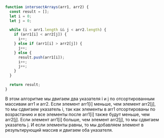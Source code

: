 

```javascript
function intersectArrays(arr1, arr2) {
  const result = [];
  let i = 0;
  let j = 0;
  
  while (i < arr1.length && j < arr2.length) {
    if (arr1[i] < arr2[j]) {
      i++;
    } else if (arr1[i] > arr2[j]) {
      j++;
    } else {
      result.push(arr1[i]);
      i++;
      j++;
    }
  }
  
  return result;
}
```

В этом алгоритме мы двигаем два указателя i и j по отсортированным массивам arr1 и arr2. Если элемент arr1[i] меньше, чем элемент arr2[j], то мы сдвигаем указатель i, так как элементы в arr1 отсортированы по возрастанию и все элементы после arr1[i] также будут меньше, чем arr2[j]. Если элемент arr1[i] больше, чем элемент arr2[j], то мы сдвигаем указатель j. И если элементы равны, то мы добавляем элемент в результирующий массив и двигаем оба указателя.
